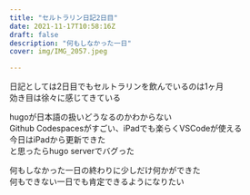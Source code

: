 ```yaml
---
title: "セルトラリン日記2日目"
date: 2021-11-17T10:58:16Z
draft: false
description: "何もしなかった一日"
cover: img/IMG_2057.jpeg

---
```


日記としては2日目でもセルトラリンを飲んでいるのは1ヶ月  
効き目は徐々に感じてきている  

hugoが日本語の扱いどうなるのかわからない  
Github Codespacesがすごい、iPadでも楽らくVSCodeが使える  
今日はiPadから更新できた  
と思ったらhugo serverでバグった  

何もしなかった一日の終わりに少しだけ何かができた  
何もできない一日でも肯定できるようになりたい